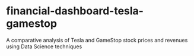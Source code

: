 # financial-dashboard-tesla-gamestop
A comparative analysis of Tesla and GameStop stock prices and revenues using Data Science techniques
